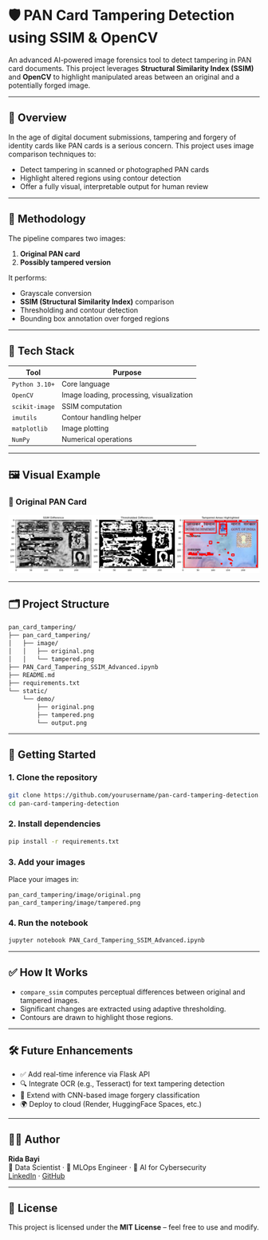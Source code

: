 
# 🛡️ PAN Card Tampering Detection using SSIM & OpenCV

An advanced AI-powered image forensics tool to detect tampering in PAN card documents. This project leverages **Structural Similarity Index (SSIM)** and **OpenCV** to highlight manipulated areas between an original and a potentially forged image.

---

## 📌 Overview

In the age of digital document submissions, tampering and forgery of identity cards like PAN cards is a serious concern. This project uses image comparison techniques to:

- Detect tampering in scanned or photographed PAN cards
- Highlight altered regions using contour detection
- Offer a fully visual, interpretable output for human review

---

## 🧠 Methodology

The pipeline compares two images:
1. **Original PAN card**
2. **Possibly tampered version**

It performs:
- Grayscale conversion
- **SSIM (Structural Similarity Index)** comparison
- Thresholding and contour detection
- Bounding box annotation over forged regions

---

## 🧬 Tech Stack

| Tool         | Purpose                              |
|--------------|--------------------------------------|
| `Python 3.10+` | Core language                     |
| `OpenCV`     | Image loading, processing, visualization |
| `scikit-image` | SSIM computation               |
| `imutils`    | Contour handling helper              |
| `matplotlib` | Image plotting                       |
| `NumPy`      | Numerical operations                 |

---

## 🖼️ Visual Example

### 🔹 Original PAN Card

![Output Image](https://github.com/ridabayi/Pan-Card-Tampering-Detection/blob/main/output.png)

---

## 🗂️ Project Structure

```
pan_card_tampering/
├── pan_card_tampering/
│   ├── image/
│   │   ├── original.png
│   │   └── tampered.png
├── PAN_Card_Tampering_SSIM_Advanced.ipynb
├── README.md
├── requirements.txt
└── static/
    └── demo/
        ├── original.png
        ├── tampered.png
        └── output.png
```

---

## 🚀 Getting Started

### 1. Clone the repository

```bash
git clone https://github.com/yourusername/pan-card-tampering-detection.git
cd pan-card-tampering-detection
```

### 2. Install dependencies

```bash
pip install -r requirements.txt
```

### 3. Add your images

Place your images in:

```
pan_card_tampering/image/original.png
pan_card_tampering/image/tampered.png
```

### 4. Run the notebook

```bash
jupyter notebook PAN_Card_Tampering_SSIM_Advanced.ipynb
```

---

## ✅ How It Works

- `compare_ssim` computes perceptual differences between original and tampered images.
- Significant changes are extracted using adaptive thresholding.
- Contours are drawn to highlight those regions.

---

## 🛠️ Future Enhancements

- ✅ Add real-time inference via Flask API
- 🔍 Integrate OCR (e.g., Tesseract) for text tampering detection
- 🤖 Extend with CNN-based image forgery classification
- 🌍 Deploy to cloud (Render, HuggingFace Spaces, etc.)

---

## 👨‍💻 Author

**Rida Bayi**  
🧠 Data Scientist · 🧰 MLOps Engineer · 🔐 AI for Cybersecurity  
[LinkedIn](https://linkedin.com/in/ridabayi) · [GitHub](https://github.com/ridabayi)

---

## 📄 License

This project is licensed under the **MIT License** – feel free to use and modify.
